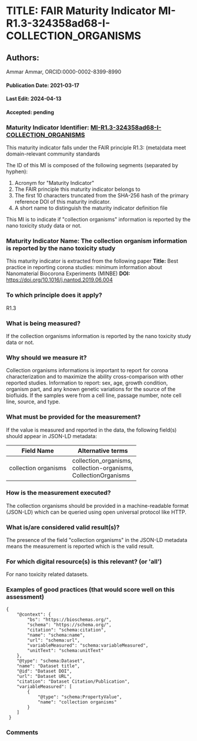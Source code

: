 # TITLE: FAIR Maturity Indicator MI-R1.3-324358ad68-I-COLLECTION_ORGANISMS

## Authors: 
Ammar Ammar, ORCID:0000-0002-8399-8990

#### Publication Date: 2021-03-17
#### Last Edit: 2024-04-13
#### Accepted: pending

### Maturity Indicator Identifier: [MI-R1.3-324358ad68-I-COLLECTION_ORGANISMS](https://w3id.org/nsdra/maturity-indicator/readme/MI-R1.3-324358ad68-I-COLLECTION_ORGANISMS)

This maturity indicator falls under the FAIR principle R1.3:
(meta)data meet domain-relevant community standards

The ID of this MI is composed of the following segments (separated by hyphen):
1. Acronym for "Maturity Indicator"
1. The FAIR principle this maturity indicator belongs to
1. The first 10 characters truncated from the SHA-256 hash of the primary reference DOI of this maturity indicator.
1. A short name to distinguish the maturity indicator definition file

This MI is to indicate if "collection organisms" information is reported by the nano toxicity study data or not.

### Maturity Indicator Name:  The collection organism information is reported by the nano toxicity study

This maturity indicator is extracted from the following paper 
**Title:** Best practice in reporting corona studies: minimum information about Nanomaterial Biocorona Experiments (MINBE)
**DOI:** https://doi.org/10.1016/j.nantod.2019.06.004

### To which principle does it apply?  
R1.3

### What is being measured?
If the collection organisms information is reported by the nano toxicity study data or not.

### Why should we measure it?
Collection organisms informations is important to report for corona characterization and
to maximize the ability cross-comparison with other reported studies. Information to report:
sex, age, growth condition, organism part, and any known genetic variations for the source of the biofluids.
If the samples were from a cell line, passage number, note cell line, source, and type.

### What must be provided for the measurement?
If the value is measured and reported in the data, the following field(s) should appear in JSON-LD metadata: 

| Field Name                | Alternative terms                                                        |
| ------------------------- | ------------------------------------------------------------------------ |
| collection organisms      | collection_organisms,<br>collection-organisms,<br>CollectionOrganisms    |

### How is the measurement executed?
The collection organisms should be provided in a machine-readable format (JSON-LD) which can be queried using open universal protocol like HTTP.

### What is/are considered valid result(s)?
The presence of the field "collection organisms" in the JSON-LD metadata means the measurement is reported which is the valid result.

### For which digital resource(s) is this relevant? (or 'all')
For nano toxicity related datasets.  

### Examples of good practices (that would score well on this assessment)
```{json}
{
 	"@context": {
 		"bs": "https://bioschemas.org/",
 		"schema": "https://schema.org/",
 		"citation": "schema:citation",
 		"name": "schema:name",
 		"url": "schema:url",
 		"variableMeasured": "schema:variableMeasured",
 		"unitText": "schema:unitText"
 	},
 	"@type": "schema:Dataset",
 	"name": "Dataset title",
 	"@id": "Dataset DOI",
 	"url": "Dataset URL",
 	"citation": "Dataset Citation/Publication",
 	"variableMeasured": [
 		{
 			"@type": "schema:PropertyValue",
 			"name": "collection organisms"
 		}
 	]
 }
```

### Comments

